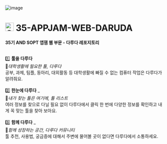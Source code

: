 <img alt="image" src="https://github.com/user-attachments/assets/e3d3d985-6ac6-40fe-a061-5cb8d86a189f">

# <img src="https://github.com/user-attachments/assets/cadac378-353e-40a8-8645-2140114f6e0b" alt="Group 2085665014" width="27" /> 35-APPJAM-WEB-DARUDA
**35기 AND SOPT 앱잼 웹 부문 - 다루다 레포지토리**
<br>
<br>

1️⃣ **툴을 다루다**<br>📍*대학생활에 필요한 툴, 다루다* <br>
공부, 과제, 팀플, 동아리, 대외활동 등 대학생활에 빠질 수 없는 컴퓨터 작업은 다루다가 알려줘요.<br>
<br>
2️⃣ **한눈에 다루다** _ <br>📍*내가 찾는 툴은 여기에, 툴 리스트*<br>
여러 정보를 찾으로 다닐 필요 없이 다루다에서 클릭 한 번에 다양한 정보를 확인하고 내게 꼭 맞는 툴을 찾아 보아요.<br>
<br>
3️⃣ **함께 다루다** _ <br>📍*함께 성장하는 공간, 다루다 커뮤니티*<br>
툴 추천, 사용법, 궁금증에 대해서 주변에 물어볼 곳이 없다면 다루다에서 소통하세요.<br>
<br>
